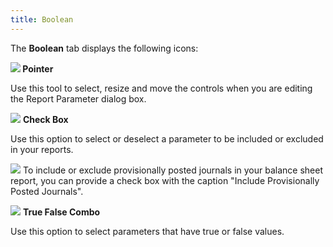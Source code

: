 ```yaml
---
title: Boolean
---
```



The **Boolean** tab displays the  following icons:


**![]({{site.rmgr_baseurl}}/img/rm_pointer.gif) Pointer**


Use this tool to select, resize and move the controls when you are editing  the Report Parameter dialog  box.


![]({{site.rmgr_baseurl}}/img/rm_check_box.gif) **Check Box**


Use this option to select or deselect a parameter to be included or  excluded in your reports.


![]({{site.rmgr_baseurl}}/img/example.gif) To  include or exclude provisionally posted journals in your balance sheet  report, you can provide a check box with the caption "Include Provisionally  Posted Journals".


![]({{site.rmgr_baseurl}}/img/rm_true_false.gif) **True False Combo**


Use this option to select parameters that have true or false values.
